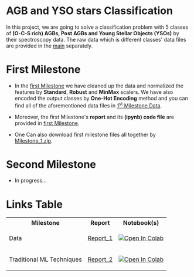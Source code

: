 # AGB and YSO stars Classification

In this project, we are going to solve a classification problem with 5 classes of **(O-C-S rich) AGBs, Post AGBs and Young Stellar Objects (YSOs)** by their spectroscopy data.
The raw data which is different classes' data files are provided in the [main](https://github.com/Churchiill/AGB-stars-ML-project/tree/main) separately. 

<h1>First Milestone</h1> 

* In the [first Milestone](https://github.com/Churchiill/AGB-stars-ML-project/tree/main/Milestone1) we have cleaned up the data and normalized the features by **Standard**, **Robust** and **MinMax** scalers. We have also encoded the output classes by **One-Hot Encoding** method and you can find all of the aforementioned data files in [1<sup>st</sup> Milestone Data](https://github.com/Churchiill/AGB-stars-ML-project/tree/main/Milestone1/data).

* Moreover, the first Milestone's **report** and its **(ipynb) code file** are provided in [first Milestone](https://github.com/Churchiill/AGB-stars-ML-project/tree/main/Milestone1). 

* One Can also download first milestone files all together by [Milestone_1.zip](https://github.com/Churchiill/AGB-stars-ML-project/blob/main/Milestone1_data.rar).



<h1>Second Milestone</h1>

* In progress...

<h1>Links Table</h1>

<table>
  <tr>
    <th>Milestone</th>
    <th>Report</th>
    <th>Notebook(s)</th>
  </tr>
  <tr>    
    <td>Data</td>
    <td><p><a href="https://github.com/Churchiill/AGB-stars-ML-project/blob/main/Milestone1/ML_report_1.pdf">Report_1</a></p></td>
    <td><p><a href="https://colab.research.google.com/github/Churchiill/AGB-stars-ML-project/blob/main/Milestone1/AGB_Project_1.ipynb">
  <img src="https://colab.research.google.com/assets/colab-badge.svg" alt="Open In Colab"/></a></td>
  </tr>
  <tr>
    <td>Traditional ML Techniques</td>
    <td><p><a href="https://github.com/Churchiill/AGB-stars-ML-project/blob/main/Milestone2/report_phase_2.pdf">Report_2</a></p></td>
    <td><a href="https://colab.research.google.com/github/Churchiill/AGB-stars-ML-project/blob/main/Milestone2/AGB_Project_2.ipynb">
  <img src="https://colab.research.google.com/assets/colab-badge.svg" alt="Open In Colab"/></a></td>
  </tr>
</table>

</body>
</html>
